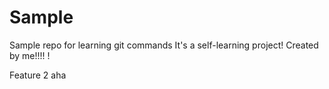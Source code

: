 # Sample
Sample repo for learning git commands 
It's a self-learning project!
Created by me!!!!
!

Feature 2 aha